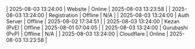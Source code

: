 | 2025-08-03 13:24:00 | Website | Online | 2025-08-03 13:23:58 |
| 2025-08-03 13:24:00 | Registration | Offline | N/A |
| 2025-08-03 13:24:00 | Auth Server | Offline | 2025-08-02 17:34:51 |
| 2025-08-03 13:24:00 | Kezan (PvE) | Offline | 2025-08-01 07:04:05 |
| 2025-08-03 13:24:00 | Gurubashi (PvP) | Offline | N/A |
| 2025-08-03 13:24:00 | Cloudflare | Online | 2025-08-03 13:23:58 |
